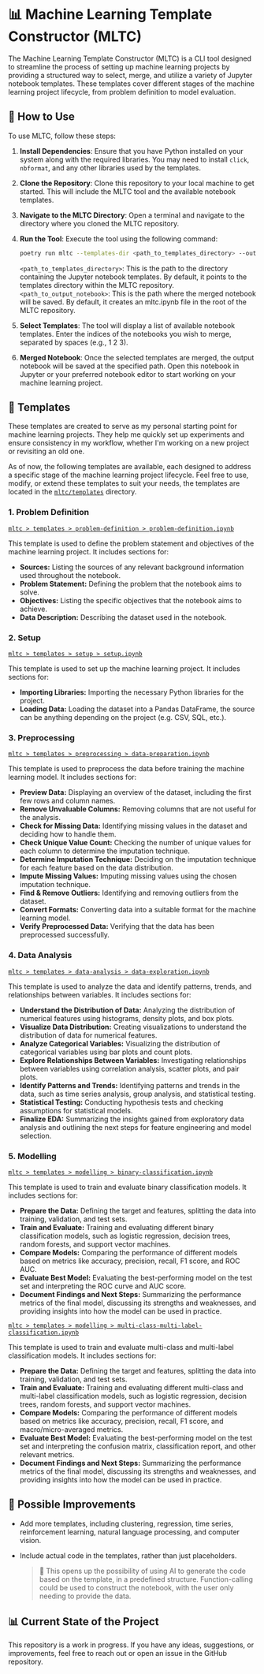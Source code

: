 # 📊 Machine Learning Template Constructor (MLTC)
The Machine Learning Template Constructor (MLTC) is a CLI tool designed to streamline the process of setting up machine learning projects by providing a structured way to select, merge, and utilize a variety of Jupyter notebook templates. These templates cover different stages of the machine learning project lifecycle, from problem definition to model evaluation.

## 🔧 How to Use
To use MLTC, follow these steps:

1. **Install Dependencies**: Ensure that you have Python installed on your system along with the required libraries. You may need to install `click`, `nbformat`, and any other libraries used by the templates.

2. **Clone the Repository**: Clone this repository to your local machine to get started. This will include the MLTC tool and the available notebook templates.

3. **Navigate to the MLTC Directory**: Open a terminal and navigate to the directory where you cloned the MLTC repository.

4. **Run the Tool**: Execute the tool using the following command:
   ```bash
   poetry run mltc --templates-dir <path_to_templates_directory> --output-path <path_to_output_notebook>
   ```
   `<path_to_templates_directory>`: This is the path to the directory containing the Jupyter notebook templates. By default, it points to the templates directory within the MLTC repository.
   `<path_to_output_notebook>`: This is the path where the merged notebook will be saved. By default, it creates an mltc.ipynb file in the root of the MLTC repository.

5. **Select Templates**: The tool will display a list of available notebook templates. Enter the indices of the notebooks you wish to merge, separated by spaces (e.g., 1 2 3).

6. **Merged Notebook**: Once the selected templates are merged, the output notebook will be saved at the specified path. Open this notebook in Jupyter or your preferred notebook editor to start working on your machine learning project.

## 🧠 Templates
These templates are created to serve as my personal starting point for machine learning projects. They help me quickly set up experiments and ensure consistency in my workflow, whether I'm working on a new project or revisiting an old one.

As of now, the following templates are available, each designed to address a specific stage of the machine learning project lifecycle. Feel free to use, modify, or extend these templates to suit your needs, the templates are located in the [`mltc/templates`](/mltc/templates/) directory. 

### 1. Problem Definition
[`mltc > templates > problem-definition > problem-definition.ipynb`](/mltc/templates/problem-definition/problem-definition.ipynb)

This template is used to define the problem statement and objectives of the machine learning project. It includes sections for:

- **Sources:** Listing the sources of any relevant background information used throughout the notebook.
- **Problem Statement:** Defining the problem that the notebook aims to solve.
- **Objectives:** Listing the specific objectives that the notebook aims to achieve.
- **Data Description:** Describing the dataset used in the notebook.

### 2. Setup
[`mltc > templates > setup > setup.ipynb`](/mltc/templates/setup/setup.ipynb)

This template is used to set up the machine learning project. It includes sections for:

- **Importing Libraries:** Importing the necessary Python libraries for the project.
- **Loading Data:** Loading the dataset into a Pandas DataFrame, the source can be anything depending on the project (e.g. CSV, SQL, etc.).

### 3. Preprocessing
[`mltc > templates > preprocessing > data-preparation.ipynb`](/mltc/templates/preprocessing/data-preparation.ipynb)

This template is used to preprocess the data before training the machine learning model. It includes sections for:

- **Preview Data:** Displaying an overview of the dataset, including the first few rows and column names.
- **Remove Unvaluable Columns:** Removing columns that are not useful for the analysis.
- **Check for Missing Data:** Identifying missing values in the dataset and deciding how to handle them.
- **Check Unique Value Count:** Checking the number of unique values for each column to determine the imputation technique.
- **Determine Imputation Technique:** Deciding on the imputation technique for each feature based on the data distribution.
- **Impute Missing Values:** Imputing missing values using the chosen imputation technique.
- **Find & Remove Outliers:** Identifying and removing outliers from the dataset.
- **Convert Formats:** Converting data into a suitable format for the machine learning model.
- **Verify Preprocessed Data:** Verifying that the data has been preprocessed successfully.

### 4. Data Analysis
[`mltc > templates > data-analysis > data-exploration.ipynb`](/mltc/templates/data-analysis/data-exploration.ipynb)

This template is used to analyze the data and identify patterns, trends, and relationships between variables. It includes sections for:

- **Understand the Distribution of Data:** Analyzing the distribution of numerical features using histograms, density plots, and box plots.
- **Visualize Data Distribution:** Creating visualizations to understand the distribution of data for numerical features.
- **Analyze Categorical Variables:** Visualizing the distribution of categorical variables using bar plots and count plots.
- **Explore Relationships Between Variables:** Investigating relationships between variables using correlation analysis, scatter plots, and pair plots.
- **Identify Patterns and Trends:** Identifying patterns and trends in the data, such as time series analysis, group analysis, and statistical testing.
- **Statistical Testing:** Conducting hypothesis tests and checking assumptions for statistical models.
- **Finalize EDA:** Summarizing the insights gained from exploratory data analysis and outlining the next steps for feature engineering and model selection.

### 5. Modelling
[`mltc > templates > modelling > binary-classification.ipynb`](/mltc/templates/modelling/binary-classification.ipynb)

This template is used to train and evaluate binary classification models. It includes sections for:

- **Prepare the Data:** Defining the target and features, splitting the data into training, validation, and test sets.
- **Train and Evaluate:** Training and evaluating different binary classification models, such as logistic regression, decision trees, random forests, and support vector machines.
- **Compare Models:** Comparing the performance of different models based on metrics like accuracy, precision, recall, F1 score, and ROC AUC.
- **Evaluate Best Model:** Evaluating the best-performing model on the test set and interpreting the ROC curve and AUC score.
- **Document Findings and Next Steps:** Summarizing the performance metrics of the final model, discussing its strengths and weaknesses, and providing insights into how the model can be used in practice.

[`mltc > templates > modelling > multi-class-multi-label-classification.ipynb`](/mltc/templates/modelling/multi-class-multi-label-classification.ipynb)

This template is used to train and evaluate multi-class and multi-label classification models. It includes sections for:

- **Prepare the Data:** Defining the target and features, splitting the data into training, validation, and test sets.
- **Train and Evaluate:** Training and evaluating different multi-class and multi-label classification models, such as logistic regression, decision trees, random forests, and support vector machines.
- **Compare Models:** Comparing the performance of different models based on metrics like accuracy, precision, recall, F1 score, and macro/micro-averaged metrics.
- **Evaluate Best Model:** Evaluating the best-performing model on the test set and interpreting the confusion matrix, classification report, and other relevant metrics.
- **Document Findings and Next Steps:** Summarizing the performance metrics of the final model, discussing its strengths and weaknesses, and providing insights into how the model can be used in practice.

## 🔮 Possible Improvements   
- Add more templates, including clustering, regression, time series, reinforcement learning, natural language processing, and computer vision. 
- Include actual code in the templates, rather than just placeholders.

   > 💭 This opens up the possibility of using AI to generate the code based on the template, in a predefined structure.
   > Function-calling could be used to construct the notebook, with the user only needing to provide the data.

## 📊 Current State of the Project
This repository is a work in progress. If you have any ideas, suggestions, or improvements, feel free to reach out or open an issue in the GitHub repository.